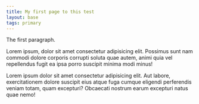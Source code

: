 ```yaml
---
title: My first page to this test
layout: base
tags: primary
---
```

The first paragraph.

Lorem ipsum, dolor sit amet consectetur adipisicing elit. Possimus sunt nam commodi dolore corporis corrupti soluta quae autem, animi quia vel repellendus fugit ea ipsa porro suscipit minima modi minus!

Lorem ipsum dolor sit amet consectetur adipisicing elit. Aut labore, exercitationem dolore suscipit eius atque fuga cumque eligendi perferendis veniam totam, quam excepturi? Obcaecati nostrum earum excepturi natus quae nemo!
